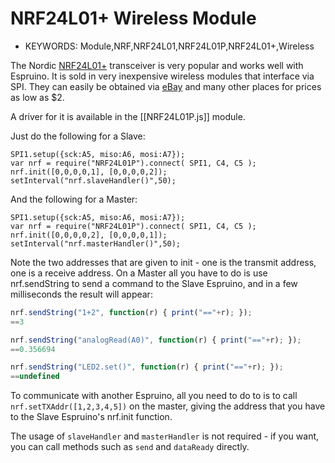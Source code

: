 <!--- Copyright (c) 2013 Gordon Williams, Pur3 Ltd. See the file LICENSE for copying permission. -->
NRF24L01+ Wireless Module
======================

* KEYWORDS: Module,NRF,NRF24L01,NRF24L01P,NRF24L01+,Wireless

The Nordic [NRF24L01+](http://www.nordicsemi.com/eng/Products/2.4GHz-RF/nRF24L01P) transceiver is very popular and works well with Espruino. It is sold in very inexpensive wireless modules that interface via SPI. They can easily be obtained via [eBay](http://www.ebay.com/sch/i.html?_nkw=NRF24L01%2B) and many other places for prices as low as $2.

A driver for it is available in the [[NRF24L01P.js]] module.

Just do the following for a Slave:

```
SPI1.setup({sck:A5, miso:A6, mosi:A7});
var nrf = require("NRF24L01P").connect( SPI1, C4, C5 );
nrf.init([0,0,0,0,1], [0,0,0,0,2]);
setInterval("nrf.slaveHandler()",50);
```

And the following for a Master:

```
SPI1.setup({sck:A5, miso:A6, mosi:A7});
var nrf = require("NRF24L01P").connect( SPI1, C4, C5 );
nrf.init([0,0,0,0,2], [0,0,0,0,1]);
setInterval("nrf.masterHandler()",50);
```

Note the two addresses that are given to init - one is the transmit address, one is a receive address. On a Master all you have to do is use nrf.sendString to send a command to the Slave Espruino, and in a few milliseconds the result will appear:

```JavaScript
nrf.sendString("1+2", function(r) { print("=="+r); });
==3

nrf.sendString("analogRead(A0)", function(r) { print("=="+r); });
==0.356694

nrf.sendString("LED2.set()", function(r) { print("=="+r); });
==undefined
```

To communicate with another Espruino, all you need to do to is to call ```nrf.setTXAddr([1,2,3,4,5])``` on the master, giving the address that you have to the Slave Espruino's nrf.init function.

The usage of ```slaveHandler``` and ```masterHandler``` is not required - if you want, you can call methods such as ```send``` and ```dataReady``` directly.
